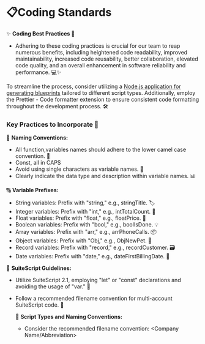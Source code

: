 # 📋Coding Standards

✨ **Coding Best Practices 🚀**

- Adhering to these coding practices is crucial for our team to reap numerous benefits, including heightened code readability, improved maintainability, increased code reusability, better collaboration, elevated code quality, and an overall enhancement in software reliability and performance. 💻✨

To streamline the process, consider utilizing a [Node.js application for generating blueprints](https://github.com/eDigits/FilesTemplatesGenerator) tailored to different script types. Additionally, employ the Prettier - Code formatter extension to ensure consistent code formatting throughout the development process. 🛠️

### **Key Practices to Incorporate 🌟**

📝 **Naming Conventions:**

- All function,variables names should adhere to the lower camel case convention. 🐪
- Const, all in CAPS
- Avoid using single characters as variable names. 🚫
- Clearly indicate the data type and description within variable names. 📊

🔠 **Variable Prefixes:**

- String variables: Prefix with "string," e.g., stringTitle. 🏷️
- Integer variables: Prefix with "int," e.g., intTotalCount. 🧮
- Float variables: Prefix with "float," e.g., floatPrice. 🌊
- Boolean variables: Prefix with "bool," e.g., boolIsDone. 💡
- Array variables: Prefix with "arr," e.g., arrPhoneCalls. 📦
- Object variables: Prefix with "Obj," e.g., ObjNewPet. 🧸
- Record variables: Prefix with "record," e.g., recordCustomer. 🗃️
- Date variables: Prefix with "date," e.g., dateFirstBillingDate. 📅

📘 **SuiteScript Guidelines:**

- Utilize SuiteScript 2.1, employing "let" or "const" declarations and avoiding the usage of "var." 🚀
- Follow a recommended filename convention for multi-account SuiteScript code. 📝
    
    📑 **Script Types and Naming Conventions:**
    
    - Consider the recommended filename convention: <Company Name/Abbreviation><Script Type>.js. 📂
    - The name after the script type will follow PascalCase
    - Suggested Script Types 📜:
        - Client Script ➔ (CS) 🔧
        - User Event Script ➔ (UE) 🔄
        - Suitelet Script ➔ (SL) 📑
        - Restlet Script ➔ (RL) 🌐
        - Portlet Script ➔ (PL) 🖼️
        - Scheduled Script ➔ (SC) 🗓️
        - MapReduce Script ➔ (MR) 🗺️
        - GL Plugin ➔ (GL) 💡
        - Workflow Action ➔ (WA) 🔄
        - Mass Update Script ➔ (MU) 🔄
        - Bundle Installation ➔ (BI) 📦
    - For instance, use EDC-CS-SetTaxable.js. 🌐
- Use descriptive script IDs and deployments IDs. No more customscript1 and customdeploy1.🆔

🚨 **Error Handling:**

- Enclose functions within try-catch blocks for effective error handling. 🚧

🌐 **URL Handling:**

- Avoid hard-coding URL links; instead, utilize the N/url module to construct URLs. 🔗

📢 **Logging Best Practices:**

- Ensure log messages convey meaningful business information, including record ID, record type, and other relevant details. 📋
- Log important steps in each script as Audit entries for comprehensive debugging. 🚦
- You can Use the logger function added by the NodeJS generator

📦 **Code Organization:**

- Break down your code into reusable modules and functions to enhance organization, maintainability, and reusability. 🧩
- Craft a brief script description at the start of the file within JSDocs 📝

🛠️ **Linting and Formatting:**

- Incorporate [Prettier](https://prettier.io/) for code formatting.
- Install the Prettier extension in VSCode and configure it globally to auto-format on saving.

By integrating these practices, our team will not only produce cleaner and more efficient code but will also establish a foundation for streamlined collaboration and robust software development. Regularly revisit and refine these practices based on evolving project requirements and emerging best practices in Netsuite development. 🚀🌟
